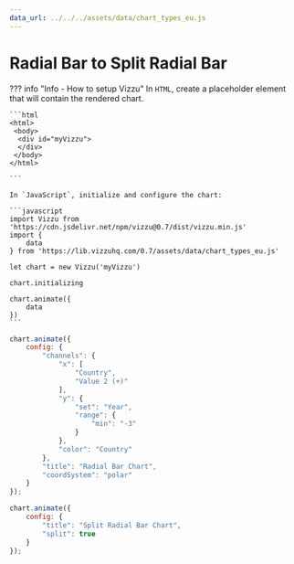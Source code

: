 ```yaml
---
data_url: ../../../assets/data/chart_types_eu.js
---
```


# Radial Bar  to Split Radial Bar

<div id="example_01"></div>

??? info "Info - How to setup Vizzu"
    In `HTML`, create a placeholder element that will contain the rendered
    chart.

    ```html
    <html>
     <body>
      <div id="myVizzu">
      </div>
     </body>
    </html>

    ```

    In `JavaScript`, initialize and configure the chart:

    ```javascript
    import Vizzu from 'https://cdn.jsdelivr.net/npm/vizzu@0.7/dist/vizzu.min.js'
    import {
        data
    } from 'https://lib.vizzuhq.com/0.7/assets/data/chart_types_eu.js'

    let chart = new Vizzu('myVizzu')

    chart.initializing

    chart.animate({
        data
    })
    ```

```javascript
chart.animate({
    config: {
        "channels": {
            "x": [
                "Country",
                "Value 2 (+)"
            ],
            "y": {
                "set": "Year",
                "range": {
                    "min": "-3"
                }
            },
            "color": "Country"
        },
        "title": "Radial Bar Chart",
        "coordSystem": "polar"
    }
});

chart.animate({
    config: {
        "title": "Split Radial Bar Chart",
        "split": true
    }
});
```

<script src="./merge_split_radial_stacked_rectangle_2dis_1con.js"></script>
